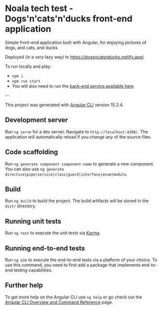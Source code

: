 # Noala tech test - Dogs'n'cats'n'ducks front-end application

Simple front-end application built with Angular, for enjoying pictures of dogs, and cats, and ducks

Deployed (in a _very_ lazy way) to https://dogsncatsnducks.netlify.app/

To run locally and play:
 - `npm i`
 - `npm run start`
 - You will also need to run the [back-end service available here](https://github.com/be-dcd)

--

This project was generated with [Angular CLI](https://github.com/angular/angular-cli) version 15.2.4.

## Development server

Run `ng serve` for a dev server. Navigate to `http://localhost:4200/`. The application will automatically reload if you change any of the source files.

## Code scaffolding

Run `ng generate component component-name` to generate a new component. You can also use `ng generate directive|pipe|service|class|guard|interface|enum|module`.

## Build

Run `ng build` to build the project. The build artifacts will be stored in the `dist/` directory.

## Running unit tests

Run `ng test` to execute the unit tests via [Karma](https://karma-runner.github.io).

## Running end-to-end tests

Run `ng e2e` to execute the end-to-end tests via a platform of your choice. To use this command, you need to first add a package that implements end-to-end testing capabilities.

## Further help

To get more help on the Angular CLI use `ng help` or go check out the [Angular CLI Overview and Command Reference](https://angular.io/cli) page.
